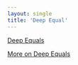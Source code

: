 ```yaml
---
layout: single
title: 'Deep Equal'
---
```


[Deep Equals](https://stackoverflow.com/questions/201183/how-to-determine-equality-for-two-javascript-objects)

[More on Deep Equals](https://stackoverflow.com/questions/38400594/javascript-deep-comparison)